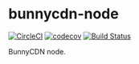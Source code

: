 # bunnycdn-node
[![CircleCI](https://circleci.com/gh/UintaGroup/bunnycdn-node.svg?style=svg)](https://circleci.com/gh/UintaGroup/bunnycdn-node)
[![codecov](https://codecov.io/gh/UintaGroup/bunnycdn-node/branch/master/graph/badge.svg)](https://codecov.io/gh/UintaGroup/bunnycdn-node)
[![Build Status](https://travis-ci.org/UintaGroup/bunnycdn-node.svg?branch=master)](https://travis-ci.org/UintaGroup/bunnycdn-node)

BunnyCDN node. 

